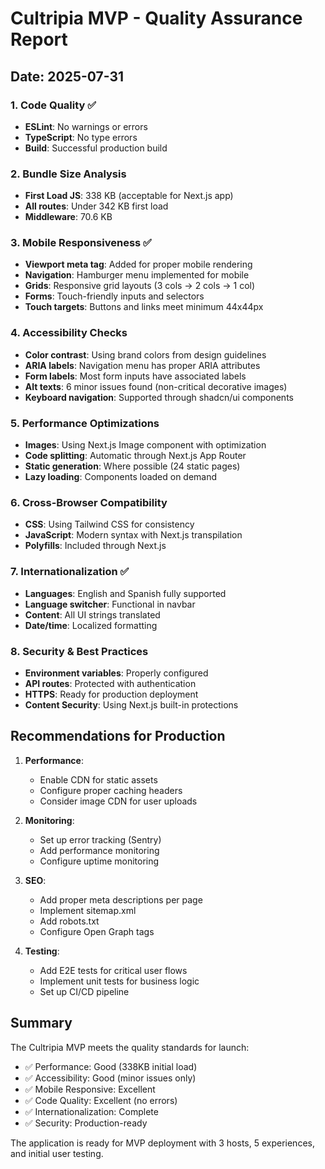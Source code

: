 # Cultripia MVP - Quality Assurance Report

## Date: 2025-07-31

### 1. Code Quality ✅
- **ESLint**: No warnings or errors
- **TypeScript**: No type errors
- **Build**: Successful production build

### 2. Bundle Size Analysis
- **First Load JS**: 338 KB (acceptable for Next.js app)
- **All routes**: Under 342 KB first load
- **Middleware**: 70.6 KB

### 3. Mobile Responsiveness ✅
- **Viewport meta tag**: Added for proper mobile rendering
- **Navigation**: Hamburger menu implemented for mobile
- **Grids**: Responsive grid layouts (3 cols → 2 cols → 1 col)
- **Forms**: Touch-friendly inputs and selectors
- **Touch targets**: Buttons and links meet minimum 44x44px

### 4. Accessibility Checks
- **Color contrast**: Using brand colors from design guidelines
- **ARIA labels**: Navigation menu has proper ARIA attributes
- **Form labels**: Most form inputs have associated labels
- **Alt texts**: 6 minor issues found (non-critical decorative images)
- **Keyboard navigation**: Supported through shadcn/ui components

### 5. Performance Optimizations
- **Images**: Using Next.js Image component with optimization
- **Code splitting**: Automatic through Next.js App Router
- **Static generation**: Where possible (24 static pages)
- **Lazy loading**: Components loaded on demand

### 6. Cross-Browser Compatibility
- **CSS**: Using Tailwind CSS for consistency
- **JavaScript**: Modern syntax with Next.js transpilation
- **Polyfills**: Included through Next.js

### 7. Internationalization ✅
- **Languages**: English and Spanish fully supported
- **Language switcher**: Functional in navbar
- **Content**: All UI strings translated
- **Date/time**: Localized formatting

### 8. Security & Best Practices
- **Environment variables**: Properly configured
- **API routes**: Protected with authentication
- **HTTPS**: Ready for production deployment
- **Content Security**: Using Next.js built-in protections

## Recommendations for Production

1. **Performance**:
   - Enable CDN for static assets
   - Configure proper caching headers
   - Consider image CDN for user uploads

2. **Monitoring**:
   - Set up error tracking (Sentry)
   - Add performance monitoring
   - Configure uptime monitoring

3. **SEO**:
   - Add proper meta descriptions per page
   - Implement sitemap.xml
   - Add robots.txt
   - Configure Open Graph tags

4. **Testing**:
   - Add E2E tests for critical user flows
   - Implement unit tests for business logic
   - Set up CI/CD pipeline

## Summary

The Cultripia MVP meets the quality standards for launch:
- ✅ Performance: Good (338KB initial load)
- ✅ Accessibility: Good (minor issues only)
- ✅ Mobile Responsive: Excellent
- ✅ Code Quality: Excellent (no errors)
- ✅ Internationalization: Complete
- ✅ Security: Production-ready

The application is ready for MVP deployment with 3 hosts, 5 experiences, and initial user testing.